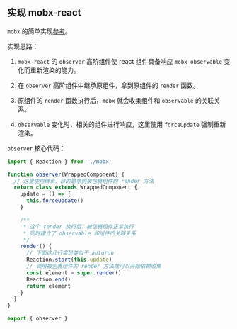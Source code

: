 ## 实现 mobx-react

`mobx` 的简单实现[参考](https://github.com/xwillmadeit/210403-mobx)。

实现思路：

1. `mobx-react` 的 `observer` 高阶组件使 react 组件具备响应 `mobx observable` 变化而重新渲染的能力。

2. 在 `observer` 高阶组件中继承原组件，拿到原组件的 `render` 函数。

3. 原组件的 `render` 函数执行后，`mobx` 就会收集组件和 `observable` 的关联关系。

4. `observable` 变化时，相关的组件进行响应，这里使用 `forceUpdate` 强制重新渲染。

`observer` 核心代码：

```js
import { Reaction } from './mobx'

function observer(WrappedComponent) {
  // 这里使用继承，目的是拿到被包裹组件的 render 方法
  return class extends WrappedComponent {
    update = () => {
      this.forceUpdate()
    }

    /**
     * 这个 render 执行后，被包裹组件正常执行
     * 同时建立了 observable 和组件的关联关系
     */
    render() {
      // 下面这几行实现类似于 autorun
      Reaction.start(this.update)
      // 调用被包裹组件的 render 方法就可以开始依赖收集
      const element = super.render()
      Reaction.end()
      return element
    }
  }
}

export { observer }
```
